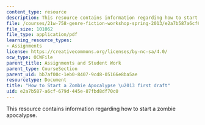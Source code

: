 ```yaml
---
content_type: resource
description: This resource contains information regarding how to start a zombie apocalypse.
file: /courses/21w-758-genre-fiction-workshop-spring-2013/e2a7b587a6cf679d445e87fbd8df70c0_MIT21W_758S13_HTSA-Fr_drft.pdf
file_size: 101062
file_type: application/pdf
learning_resource_types:
- Assignments
license: https://creativecommons.org/licenses/by-nc-sa/4.0/
ocw_type: OCWFile
parent_title: Assignments and Student Work
parent_type: CourseSection
parent_uid: bb7af00c-1eb0-8407-9cd8-05166e8ba5ae
resourcetype: Document
title: "How to Start a Zombie Apocalypse \u2013 first draft"
uid: e2a7b587-a6cf-679d-445e-87fbd8df70c0
---
```

This resource contains information regarding how to start a zombie apocalypse.